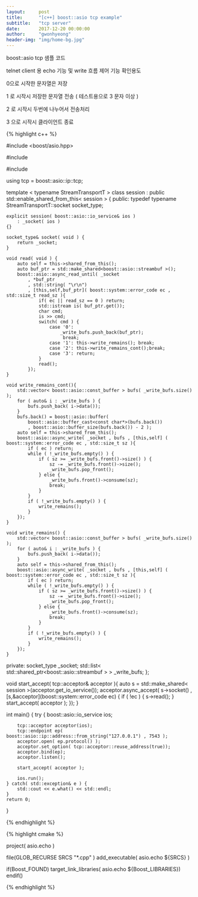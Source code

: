 ```yaml
---
layout:     post
title:      "[c++] boost::asio tcp example"
subtitle:   "tcp server"
date:       2017-12-20 00:00:00
author:     "gwonhyeong"
header-img: "img/home-bg.jpg"
---
```


boost::asio tcp 샘플 코드

telnet client 용 echo 기능 및 write 흐름 제어 기능 확인용도

0으로 시작한 문자열은 저장

1 로 시작시 저장한 문자열 전송 ( 테스트용으로 3 문자 이상 )

2 로 시작시 두번에 나누어서 전송처리

3 으로 시작시 클라이언트 종료

{% highlight c++ %}

#include <boost/asio.hpp>

#include <iostream>

#include <list>

using tcp = boost::asio::ip::tcp;

template < typename StreamTransportT >
class session 
    : public std::enable_shared_from_this< session<StreamTransportT> > {
public:
    typedef typename StreamTransportT::socket socket_type;

    explicit session( boost::asio::io_service& ios )
        : _socket( ios )
    {}

    socket_type& socket( void ) {
        return _socket;
    }

    void read( void ) {
        auto self = this->shared_from_this();
        auto buf_ptr = std::make_shared<boost::asio::streambuf >();
        boost::asio::async_read_until( _socket 
            , *buf_ptr 
            , std::string( "\r\n") 
            , [this,self,buf_ptr]( boost::system::error_code ec , std::size_t read_sz ){
                if( ec || read_sz == 0 ) return;
                std::istream is( buf_ptr.get());
                char cmd;
                is >> cmd;
                switch( cmd ) {
                    case '0': 
                        _write_bufs.push_back(buf_ptr);
                         break;
                    case '1': this->write_remains(); break;
                    case '2': this->write_remains_cont();break;
                    case '3': return;
                }
                read();
            });
    }

    void write_remains_cont(){
        std::vector< boost::asio::const_buffer > bufs( _write_bufs.size() );
        for ( auto& i : _write_bufs ) {
            bufs.push_back( i->data());
        }
        bufs.back() = boost::asio::buffer( 
            boost::asio::buffer_cast<const char*>(bufs.back())
            , boost::asio::buffer_size(bufs.back()) - 2 );
        auto self = this->shared_from_this();
        boost::asio::async_write( _socket , bufs , [this,self] ( boost::system::error_code ec , std::size_t sz ){
            if ( ec ) return;
            while ( !_write_bufs.empty() ) {
                if ( sz >= _write_bufs.front()->size() ) {
                    sz -= _write_bufs.front()->size();
                    _write_bufs.pop_front();
                } else {
                    _write_bufs.front()->consume(sz);
                    break;
                }
            }
            if ( !_write_bufs.empty() ) {
                write_remains();
            }
        });
    }

    void write_remains() {
        std::vector< boost::asio::const_buffer > bufs( _write_bufs.size() );
        for ( auto& i : _write_bufs ) {
            bufs.push_back( i->data());
        }
        auto self = this->shared_from_this();
        boost::asio::async_write( _socket , bufs , [this,self] ( boost::system::error_code ec , std::size_t sz ){
            if ( ec ) return;
            while ( !_write_bufs.empty() ) {
                if ( sz >= _write_bufs.front()->size() ) {
                    sz -= _write_bufs.front()->size();
                    _write_bufs.pop_front();
                } else {
                    _write_bufs.front()->consume(sz);
                    break;
                }
            }
            if ( !_write_bufs.empty() ) {
                write_remains();
            }
        });
    }
private:
    socket_type _socket;
    std::list< std::shared_ptr<boost::asio::streambuf > > _write_bufs;
};

void start_accept( tcp::acceptor& acceptor ){
    auto s = std::make_shared< session<tcp> >(acceptor.get_io_service());
    acceptor.async_accept( s->socket() , [s,&acceptor](boost::system::error_code ec) {
        if ( !ec ) {
            s->read();
        }
        start_accept( acceptor );
    });
}

int main() {
    try {
        boost::asio::io_service ios;
        
        tcp::acceptor acceptor(ios);
        tcp::endpoint ep( boost::asio::ip::address::from_string("127.0.0.1") , 7543 );
        acceptor.open( ep.protocol() );
        acceptor.set_option( tcp::acceptor::reuse_address(true));
        acceptor.bind(ep);
        acceptor.listen();

        start_accept( acceptor );

        ios.run();
    } catch( std::exception& e ) {
        std::cout << e.what() << std::endl;
    }
    return 0;
}

{% endhighlight %}

{% highlight cmake %}

project( asio.echo )

file(GLOB_RECURSE SRCS "*.cpp" )
add_executable( asio.echo ${SRCS} )

if(Boost_FOUND)
    target_link_libraries( asio.echo ${Boost_LIBRARIES})
endif()

{% endhighlight %}
